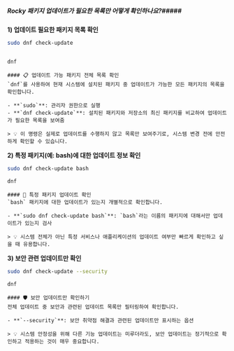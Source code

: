 ##### Rocky 패키지 업데이트가 필요한 목록만 어떻게 확인하나요?#####

**1) 업데이트 필요한 패키지 목록 확인**

```bash
sudo dnf check-update
```
```no-err-check
```
```tech
dnf
```
```desc
#### 📋 업데이트 가능 패키지 전체 목록 확인
`dnf`를 사용하여 현재 시스템에 설치된 패키지 중 업데이트가 가능한 모든 패키지의 목록을 확인합니다.

- **`sudo`**: 관리자 권한으로 실행
- **`dnf check-update`**: 설치된 패키지와 저장소의 최신 패키지를 비교하여 업데이트가 필요한 목록을 보여줌

> 💡 이 명령은 실제로 업데이트를 수행하지 않고 목록만 보여주기로, 시스템 변경 전에 안전하게 확인할 수 있습니다.
```


**2) 특정 패키지(예: bash)에 대한 업데이트 정보 확인**

```bash
sudo dnf check-update bash
```

```tech
dnf
```
```desc
#### 🔎 특정 패키지 업데이트 확인
`bash` 패키지에 대한 업데이트가 있는지 개별적으로 확인합니다.

- **`sudo dnf check-update bash`**: `bash`라는 이름의 패키지에 대해서만 업데이트가 있는지 검사

> 💡 시스템 전체가 아닌 특정 서비스나 애플리케이션의 업데이트 여부만 빠르게 확인하고 싶을 때 유용합니다.
```

**3) 보안 관련 업데이트만 확인**

```bash
sudo dnf check-update --security
```

```tech
dnf
```
```desc
#### 🛡️ 보안 업데이트만 확인하기
전체 업데이트 중 보안과 관련된 업데이트 목록만 필터링하여 확인합니다.

- **`--security`**: 보안 취약점 해결과 관련된 업데이트만 표시하는 옵션

> 💡 시스템 안정성을 위해 다른 기능 업데이트는 미루더라도, 보안 업데이트는 정기적으로 확인하고 적용하는 것이 매우 중요합니다.
```

